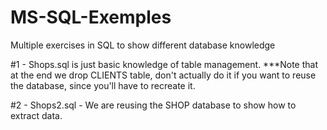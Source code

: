 # MS-SQL-Exemples
Multiple exercises in SQL to show different database knowledge

#1 - Shops.sql is just basic knowledge of table management.
      ***Note that at the end we drop CLIENTS table, don't actually do it if you want to reuse the database, since you'll have to recreate          it.

#2 - Shops2.sql - We are reusing the SHOP database to show how to extract data.

